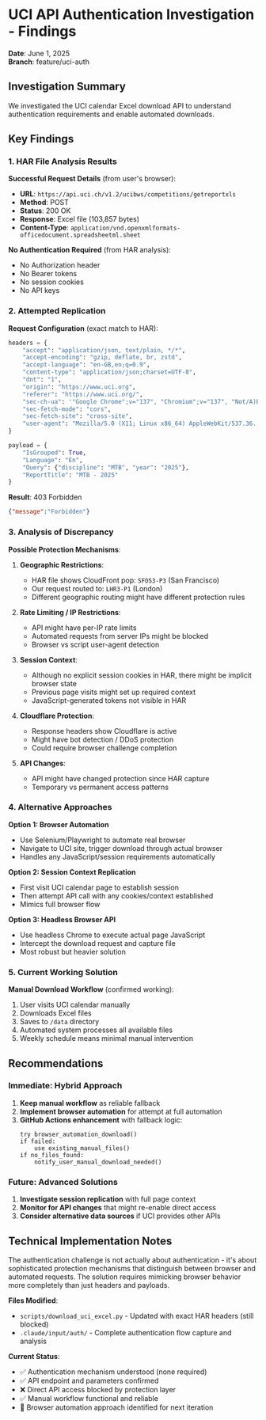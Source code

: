 # UCI API Authentication Investigation - Findings

**Date**: June 1, 2025  
**Branch**: feature/uci-auth

## Investigation Summary

We investigated the UCI calendar Excel download API to understand authentication requirements and enable automated downloads.

## Key Findings

### 1. HAR File Analysis Results

**Successful Request Details** (from user's browser):
- **URL**: `https://api.uci.ch/v1.2/ucibws/competitions/getreportxls`
- **Method**: POST
- **Status**: 200 OK
- **Response**: Excel file (103,857 bytes)
- **Content-Type**: `application/vnd.openxmlformats-officedocument.spreadsheetml.sheet`

**No Authentication Required** (from HAR analysis):
- No Authorization header
- No Bearer tokens
- No session cookies
- No API keys

### 2. Attempted Replication

**Request Configuration** (exact match to HAR):
```python
headers = {
    "accept": "application/json, text/plain, */*",
    "accept-encoding": "gzip, deflate, br, zstd", 
    "accept-language": "en-GB,en;q=0.9",
    "content-type": "application/json;charset=UTF-8",
    "dnt": "1",
    "origin": "https://www.uci.org",
    "referer": "https://www.uci.org/",
    "sec-ch-ua": '"Google Chrome";v="137", "Chromium";v="137", "Not/A)Brand";v="24"',
    "sec-fetch-mode": "cors",
    "sec-fetch-site": "cross-site", 
    "user-agent": "Mozilla/5.0 (X11; Linux x86_64) AppleWebKit/537.36..."
}

payload = {
    "IsGrouped": True,
    "Language": "En",
    "Query": {"discipline": "MTB", "year": "2025"},
    "ReportTitle": "MTB - 2025"
}
```

**Result**: 403 Forbidden
```json
{"message":"Forbidden"}
```

### 3. Analysis of Discrepancy

**Possible Protection Mechanisms**:

1. **Geographic Restrictions**:
   - HAR file shows CloudFront pop: `SFO53-P3` (San Francisco)
   - Our request routed to: `LHR3-P1` (London)
   - Different geographic routing might have different protection rules

2. **Rate Limiting / IP Restrictions**:
   - API might have per-IP rate limits
   - Automated requests from server IPs might be blocked
   - Browser vs script user-agent detection

3. **Session Context**:
   - Although no explicit session cookies in HAR, there might be implicit browser state
   - Previous page visits might set up required context
   - JavaScript-generated tokens not visible in HAR

4. **Cloudflare Protection**:
   - Response headers show Cloudflare is active
   - Might have bot detection / DDoS protection
   - Could require browser challenge completion

5. **API Changes**:
   - API might have changed protection since HAR capture
   - Temporary vs permanent access patterns

### 4. Alternative Approaches

**Option 1: Browser Automation**
- Use Selenium/Playwright to automate real browser
- Navigate to UCI site, trigger download through actual browser
- Handles any JavaScript/session requirements automatically

**Option 2: Session Context Replication**
- First visit UCI calendar page to establish session
- Then attempt API call with any cookies/context established
- Mimics full browser flow

**Option 3: Headless Browser API**
- Use headless Chrome to execute actual page JavaScript
- Intercept the download request and capture file
- Most robust but heavier solution

### 5. Current Working Solution

**Manual Download Workflow** (confirmed working):
1. User visits UCI calendar manually
2. Downloads Excel files 
3. Saves to `/data` directory
4. Automated system processes all available files
5. Weekly schedule means minimal manual intervention

## Recommendations

### Immediate: Hybrid Approach
1. **Keep manual workflow** as reliable fallback
2. **Implement browser automation** for attempt at full automation
3. **GitHub Actions enhancement** with fallback logic:
   ```
   try browser_automation_download()
   if failed:
       use existing_manual_files() 
   if no_files_found:
       notify_user_manual_download_needed()
   ```

### Future: Advanced Solutions
1. **Investigate session replication** with full page context
2. **Monitor for API changes** that might re-enable direct access
3. **Consider alternative data sources** if UCI provides other APIs

## Technical Implementation Notes

The authentication challenge is not actually about authentication - it's about sophisticated protection mechanisms that distinguish between browser and automated requests. The solution requires mimicking browser behavior more completely than just headers and payloads.

**Files Modified**:
- `scripts/download_uci_excel.py` - Updated with exact HAR headers (still blocked)
- `.claude/input/auth/` - Complete authentication flow capture and analysis

**Current Status**: 
- ✅ Authentication mechanism understood (none required)
- ✅ API endpoint and parameters confirmed  
- ❌ Direct API access blocked by protection layer
- ✅ Manual workflow functional and reliable
- 🔄 Browser automation approach identified for next iteration